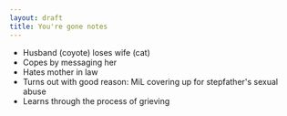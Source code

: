 ```yaml
---
layout: draft
title: You're gone notes
---
```


* Husband (coyote) loses wife (cat)
* Copes by messaging her
* Hates mother in law
* Turns out with good reason: MiL covering up for stepfather's sexual abuse
* Learns through the process of grieving
